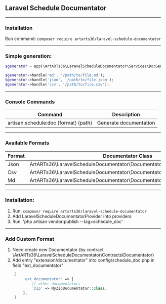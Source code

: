 ## Laravel Schedule Documentator

---

### Installation

Run command: `composer require artarts36/laravel-schedule-documentator`

---

### Simple generation:

```php
$generator = app(\ArtARTs36\LaravelScheduleDocumentator\Services\DocGenerateHandler::class);

$generator->handle('md', '/path/to/file.md');
$generator->handle('json', '/path/to/file.json');
$generator->handle('csv', '/path/to/file.csv');
```

---

### Console Commands

|  Command  | Description |
| ------------ | ------------ | 
| artisan schedule:doc {format} {path} | Generate documentation |

---

### Available Formats

|  Format  | Documentator Class |
| ------------ | ------------ | 
| Json | ArtARTs36\LaravelScheduleDocumentator\Documentators\JsonDocumentator |
| Csv | ArtARTs36\LaravelScheduleDocumentator\Documentators\CsvDocumentator |
| Md | ArtARTs36\LaravelScheduleDocumentator\Documentators\MarkdownDocumentator |

---

### Installation:

1. Run: `composer require artarts36/laravel-schedule-documentator`
2. Add LaravelScheduleDocumentatorProvider into providers
3. Run: 'php artisan vendor:publish --tag=schedule_doc'

---

### Add Custom Format

1. Need create new Documentator (by contract \ArtARTs36\LaravelScheduleDocumentator\Contracts\Documentator)
2. Add entry "extension/documentator" into config/schedule_doc.php in field "ext_documentator"
```php
    [
        'ext_documentator' => [
            // other documentators
            'zip' => MyZipDocumentator::class,
        ],
    ]
```

